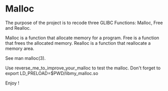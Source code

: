 # Malloc

The purpose of the project is to recode three GLIBC Functions: Malloc, Free and Realloc.

Malloc is a function that allocate memory for a program.
Free is a function that frees the allocated memory.
Realloc is a function that reallocate a memory area.

See man malloc(3).

Use reverse_me_to_improve_your_malloc to test the malloc.
Don't forget to export LD_PRELOAD=$PWD/libmy_malloc.so

Enjoy !
